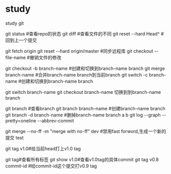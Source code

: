 # study
study git

git status #查看repo的状态
git diff #查看文件的不同
git reset --hard Head^ #回到上一个提交

git fetch origin
git reset --hard origin/master #同步远程库
git checkout -- file-name #撤销文件的修改

git checkout -b branch-name #创建和切换到branch-name branch
git merge branch-name #合并branch-name branch到当前branch
git switch -c  branch-name #创建和切换到branch-name branch

git switch branch-name
git checkout branch-name 切换到到branch-name branch

git branch #查看branch
git branch branch-name #创建branch-name branch
git branch -d branch-name #删掉branch-name branch
a
b
 git log --graph --pretty=oneline --abbrev-commit

git merge --no-ff -m "merge with no-ff" dev #禁用fast forword,生成一个新的提交
test

git tag v1.0#给当前head打上v1.0 tag

git tag#查看所有标签
git show v1.0#查看v1.0tag的具体commit
git tag v0.8 commit-id #给commit-id这个提交打v0.9 tag
